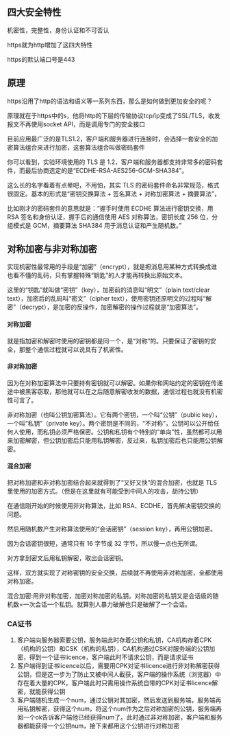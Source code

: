 ## 四大安全特性

机密性，完整性，身份认证和不可否认

https就为http增加了这四大特性

https的默认端口号是443

## 原理

https沿用了http的语法和语义等一系列东西，那么是如何做到更加安全的呢？

原理就在于https中的s，他将http的下层的传输协议tcp/ip变成了SSL/TLS，收发报文不再使用socket API，而是调用专门的安全接口

目前应用最广泛的是TLS1.2，客户端和服务器进行连接时，会选择一套安全的加密算法组合来进行加密，这套算法组合叫做密码套件

你可以看到，实验环境使用的 TLS 是 1.2，客户端和服务器都支持非常多的密码套件，而最后协商选定的是“ECDHE-RSA-AES256-GCM-SHA384”。

这么长的名字看着有点晕吧，不用怕，其实 TLS 的密码套件命名非常规范，格式很固定。基本的形式是“密钥交换算法 + 签名算法 + 对称加密算法 + 摘要算法”，

比如刚才的密码套件的意思就是：“握手时使用 ECDHE 算法进行密钥交换，用 RSA 签名和身份认证，握手后的通信使用 AES 对称算法，密钥长度 256 位，分组模式是 GCM，摘要算法 SHA384 用于消息认证和产生随机数。”



## 对称加密与非对称加密

实现机密性最常用的手段是“加密”（encrypt），就是把消息用某种方式转换成谁也看不懂的乱码，只有掌握特殊“钥匙”的人才能再转换出原始文本。

这里的“钥匙”就叫做“密钥”（key），加密前的消息叫“明文”（plain text/clear text），加密后的乱码叫“密文”（cipher text），使用密钥还原明文的过程叫“解密”（decrypt），是加密的反操作，加密解密的操作过程就是“加密算法”。



#### 对称加密

就是指加密和解密时使用的密钥都是同一个，是“对称”的。只要保证了密钥的安全，那整个通信过程就可以说具有了机密性。

#### 非对称加密

因为在对称加密算法中只要持有密钥就可以解密。如果你和网站约定的密钥在传递途中被黑客窃取，那他就可以在之后随意解密收发的数据，通信过程也就没有机密性可言了。

非对称加密（也叫公钥加密算法）。它有两个密钥，一个叫“公钥”（public key），一个叫“私钥”（private key）。两个密钥是不同的，“不对称”，公钥可以公开给任何人使用，而私钥必须严格保密。公钥和私钥有个特别的“单向”性，虽然都可以用来加密解密，但公钥加密后只能用私钥解密，反过来，私钥加密后也只能用公钥解密。

#### 混合加密

把对称加密和非对称加密结合起来就得到了“又好又快”的混合加密，也就是 TLS 里使用的加密方式。（但是在这里就有可能受到中间人的攻击，劫持公钥）

在通信刚开始的时候使用非对称算法，比如 RSA、ECDHE，首先解决密钥交换的问题。

然后用随机数产生对称算法使用的“会话密钥”（session key），再用公钥加密。

因为会话密钥很短，通常只有 16 字节或 32 字节，所以慢一点也无所谓。

对方拿到密文后用私钥解密，取出会话密钥。

这样，双方就实现了对称密钥的安全交换，后续就不再使用非对称加密，全都使用对称加密。

混合加密:用非对称加密，加密对称加密的私钥。对称加密的私钥又是会话级的随机数=一次会话一个私钥。就算别人暴力破解也只是破解了一个会话。 



### CA证书

1. 客户端向服务器索要公钥，服务端此时存着公钥和私钥，CA机构存着CPK（机构的公钥）和CSK（机构的私钥），CA机构通过CSK对服务端的公钥加密，得到一个证书licence，客户端此时不请求公钥，而是请求证书
2. 客户端得到证书licence以后，需要用CPK对证书licence进行非对称解密获得公钥，但是这一步为了防止又被中间人截获，客户端的操作系统（浏览器）中存在着大量的CPK，客户端此时只需用操作系统自带的CPK对证书licence解密，就能获得公钥
3. 客户端随机生成一个num，通过公钥对其加密，然后发送到服务端，服务端再用私钥解密，获得这个num，将这个num作为之后对称加密的公钥，服务端再回一个ok告诉客户端他已经获得num了。此时通过非对称加密，客户端和服务器都能获得一个公钥num，接下来都用这个公钥进行对称加密